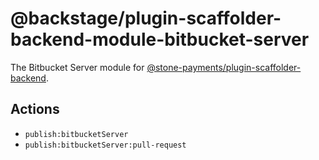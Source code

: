# @backstage/plugin-scaffolder-backend-module-bitbucket-server

The Bitbucket Server module for
[@stone-payments/plugin-scaffolder-backend](https://www.npmjs.com/package/@stone-payments/plugin-scaffolder-backend).

## Actions

- `publish:bitbucketServer`
- `publish:bitbucketServer:pull-request`

